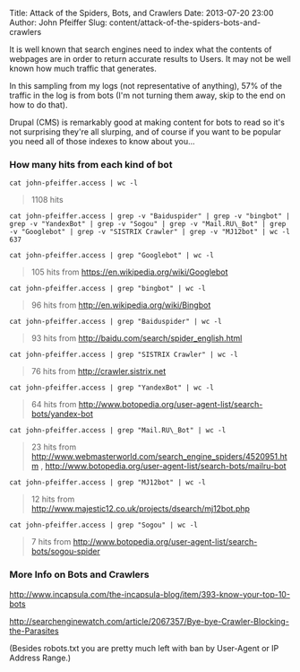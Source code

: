 Title: Attack of the Spiders, Bots, and Crawlers
Date: 2013-07-20 23:00
Author: John Pfeiffer
Slug: content/attack-of-the-spiders-bots-and-crawlers

It is well known that search engines need to index what the contents of webpages are in order to return accurate results to Users. It may not be well known how much traffic that generates.

In this sampling from my logs (not representative of anything), 57% of the traffic in the log is from bots (I'm not turning them away, skip to the end on how to do that).

Drupal (CMS) is remarkably good at making content for bots to read so it's not surprising they're all slurping, and of course if you want to be popular you need all of those indexes to know about you...

### How many hits from each kind of bot

`cat john-pfeiffer.access | wc -l` 
> 1108 hits

    cat john-pfeiffer.access | grep -v "Baiduspider" | grep -v "bingbot" | grep -v "YandexBot" | grep -v "Sogou" | grep -v "Mail.RU\_Bot" | grep -v "Googlebot" | grep -v "SISTRIX Crawler" | grep -v "MJ12bot" | wc -l  
    637

`cat john-pfeiffer.access | grep "Googlebot" | wc -l` 
> 105 hits from <https://en.wikipedia.org/wiki/Googlebot>
    
`cat john-pfeiffer.access | grep "bingbot" | wc -l` 
> 96 hits from <http://en.wikipedia.org/wiki/Bingbot>

`cat john-pfeiffer.access | grep "Baiduspider" | wc -l`
> 93 hits from <http://baidu.com/search/spider_english.html>

`cat john-pfeiffer.access | grep "SISTRIX Crawler" | wc -l`
> 76 hits from <http://crawler.sistrix.net>

`cat john-pfeiffer.access | grep "YandexBot" | wc -l`
> 64 hits from <http://www.botopedia.org/user-agent-list/search-bots/yandex-bot>

`cat john-pfeiffer.access | grep "Mail.RU\_Bot" | wc -l`
> 23 hits from <http://www.webmasterworld.com/search_engine_spiders/4520951.htm> , <http://www.botopedia.org/user-agent-list/search-bots/mailru-bot>

`cat john-pfeiffer.access | grep "MJ12bot" | wc -l`
> 12 hits from <http://www.majestic12.co.uk/projects/dsearch/mj12bot.php>

`cat john-pfeiffer.access | grep "Sogou" | wc -l`
> 7 hits from <http://www.botopedia.org/user-agent-list/search-bots/sogou-spider>


### More Info on Bots and Crawlers    
<http://www.incapsula.com/the-incapsula-blog/item/393-know-your-top-10-bots>

<http://searchenginewatch.com/article/2067357/Bye-bye-Crawler-Blocking-the-Parasites>

(Besides robots.txt you are pretty much left with ban by User-Agent or IP Address Range.)
